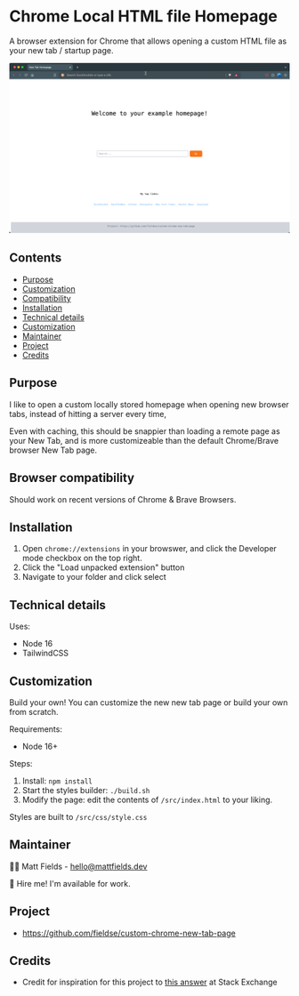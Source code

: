 # Chrome Local HTML file Homepage

A browser extension for Chrome that allows opening a custom HTML file as your new tab / startup page.

![](img/screenshot.png)

## Contents

- [Purpose](#purpose)
- [Customization](#customization)
- [Compatibility](#browser-compatibility)
- [Installation](#installation)
- [Technical details](#technical-details)
- [Customization](#Customization)
- [Maintainer](#maintainer)
- [Project](#project)
- [Credits](#credits)

## Purpose

I like to open a custom locally stored homepage when opening new browser tabs, instead of hitting a server every time,

Even with caching, this should be snappier than loading a remote page as your New Tab, and is more customizeable than the default Chrome/Brave browser New Tab page.

## Browser compatibility

Should work on recent versions of Chrome & Brave Browsers.

## Installation

1. Open `chrome://extensions` in your browswer, and click the Developer mode checkbox on the top right.
2. Click the "Load unpacked extension" button
3. Navigate to your folder and click select

## Technical details

Uses:

- Node 16
- TailwindCSS

## Customization

Build your own! You can customize the new new tab page or build your own from scratch.

Requirements:

- Node 16+

Steps:

1. Install: `npm install`
2. Start the styles builder: `./build.sh`
3. Modify the page: edit the contents of `/src/index.html` to your liking.

Styles are built to `/src/css/style.css`

## Maintainer

👋🏻 Matt Fields - hello@mattfields.dev

🚀 Hire me! I'm available for work.

## Project

- https://github.com/fieldse/custom-chrome-new-tab-page

## Credits

- Credit for inspiration for this project to [this answer](https://superuser.com/a/909595) at Stack Exchange
